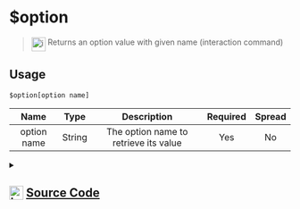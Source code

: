# $option
> <img align="top" src="https://upload.wikimedia.org/wikipedia/commons/thumb/e/e4/Infobox_info_icon.svg/160px-Infobox_info_icon.svg.png?20150409153300" alt="image" width="25" height="auto"> Returns an option value with given name (interaction command)
## Usage
```
$option[option name]
```
| Name | Type | Description | Required | Spread
| :---: | :---: | :---: | :---: | :---: |
option name | String | The option name to retrieve its value | Yes | No
<details>
<summary>
    
## <img align="top" src="https://cdn4.iconfinder.com/data/icons/iconsimple-logotypes/512/github-512.png" alt="image" width="25" height="auto">  [Source Code](https://github.com/tryforge/ForgeScript-V2/blob/main/src/native/option.ts)
    
</summary>
    
```ts
import { ArgType, NativeFunction, Return } from "../structures"

export default new NativeFunction({
    name: "$option",
    version: "1.0.6",
    description: "Returns an option value with given name (interaction command)",
    brackets: true,
    unwrap: true,
    args: [
        {
            name: "option name",
            description: "The option name to retrieve its value",
            rest: false,
            required: true,
            type: ArgType.String
        }
    ],
    execute(ctx, [ name ]) {
        return Return.success(ctx.isCommand() ? ctx.interaction.options.get(name)?.value : null)
    },
})
```
    
</details>